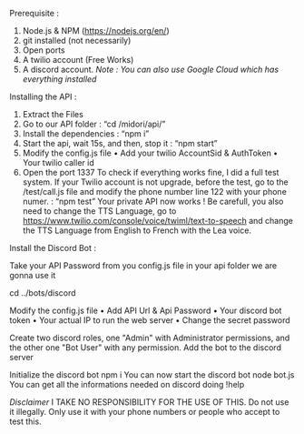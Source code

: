 Prerequisite :
1. Node.js & NPM (https://nodejs.org/en/)
2. git installed (not necessarily)
3. Open ports
4. A twilio account (Free Works)
5. A discord account.
*Note : You can also use Google Cloud which has everything installed*

Installing the API :
1. Extract the Files
2. Go to our API folder : “cd /midori/api/”
3. Install the dependencies : “npm i”
4. Start the api, wait 15s, and then, stop it : “npm start”
5. Modify the config.js file
• Add your twilio AccountSid & AuthToken
• Your twilio caller id
6. Open the port 1337 To check if everything works fine, I did a full test
system. If your Twilio account is not upgrade, before the test, go to the
/test/call.js file and modify the phone number line 122 with your phone
numer. : “npm test”
Your private API now works !
Be carefull, you also need to change the TTS Language, go to
https://www.twilio.com/console/voice/twiml/text-to-speech and change the TTS
Language from English to French with the Lea voice.

Install the Discord Bot :

Take your API Password from you config.js file in your api folder we are gonna use it

cd ../bots/discord

Modify the config.js file
• Add API Url & Api Password
• Your discord bot token
• Your actual IP to run the web server
• Change the secret password

Create two discord roles, one "Admin" with Administrator permissions, and the other
one "Bot User" with any permission.
Add the bot to the discord server

Initialize the discord bot
npm i
You can now start the discord bot
node bot.js
You can get all the informations needed on discord doing !help

*Disclaimer*
I TAKE NO RESPONSIBILITY FOR THE USE OF THIS.
Do not use it illegally.
Only use it with your phone numbers or people who accept to test this.
